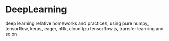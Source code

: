 # DeepLearning
deep learning relative homeworks and practices,
using pure numpy, tensorflow, keras, eager, nltk, cloud tpu 
tensorflow.js, transfer learning and so on 



